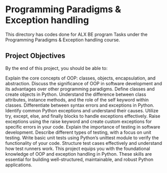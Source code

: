 <h1>Programming Paradigms & Exception handling</h1>

This directory has codes done for ALX BE program Tasks under the Programming Paradigms & Exception handling course.

<h2>Project Objectives</h2>
By the end of this project, you should be able to:

Explain the core concepts of OOP: classes, objects, encapsulation, and abstraction.
Discuss the significance of OOP in software development and its advantages over other programming paradigms.
Define classes and create objects in Python.
Understand the difference between class attributes, instance methods, and the role of the self keyword within classes.
Differentiate between syntax errors and exceptions in Python.
Identify common Python exceptions and understand their causes.
Utilize try, except, else, and finally blocks to handle exceptions effectively.
Raise exceptions using the raise keyword and create custom exceptions for specific errors in your code.
Explain the importance of testing in software development.
Describe different types of testing, with a focus on unit testing.
Write basic unit tests using Python’s unittest module to verify the functionality of your code.
Structure test cases effectively and understand how test runners work.
This project equips you with the foundational knowledge of OOP and exception handling in Python. These skills are essential for building well-structured, maintainable, and robust Python applications.